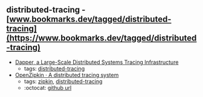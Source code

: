 distributed-tracing - [www.bookmarks.dev/tagged/distributed-tracing](https://www.bookmarks.dev/tagged/distributed-tracing)
---
* [Dapper, a Large-Scale Distributed Systems Tracing Infrastructure](https://ai.google/research/pubs/pub36356)
    * tags: [distributed-tracing](../tags/distributed-tracing.md)
* [OpenZipkin · A distributed tracing system      ](https://zipkin.io/)
    * tags: [zipkin](../tags/zipkin.md), [distributed-tracing](../tags/distributed-tracing.md)
    * :octocat: [github url](https://github.com/openzipkin/zipkin)
